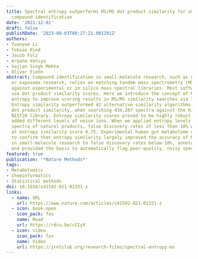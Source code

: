 ```yaml
---
title: Spectral entropy outperforms MS/MS dot product similarity for small-molecule
  compound identification
date: '2021-12-01'
draft: false
publishDate: '2023-08-03T08:27:21.001291Z'
authors:
- Yuanyue Li
- Tobias Kind
- Jacob Folz
- Arpana Vaniya
- Sajjan Singh Mehta
- Oliver Fiehn
abstract: Compound identification in small-molecule research, such as untargeted metabolomics
  or exposome research, relies on matching tandem mass spectrometry (MS/MS) spectra
  against experimental or in silico mass spectral libraries. Most software programs
  use dot product similarity scores. Here we introduce the concept of MS/MS spectral
  entropy to improve scoring results in MS/MS similarity searches via library matching.
  Entropy similarity outperformed 42 alternative similarity algorithms, including
  dot product similarity, when searching 434,287 spectra against the high-quality
  NIST20 library. Entropy similarity scores proved to be highly robust even when we
  added different levels of noise ions. When we applied entropy levels to 37,299 experimental
  spectra of natural products, false discovery rates of less than 10% were observed
  at entropy similarity score 0.75. Experimental human gut metabolome data were used
  to confirm that entropy similarity largely improved the accuracy of MS-based annotations
  in small-molecule research to false discovery rates below 10%, annotated new compounds
  and provided the basis to automatically flag poor-quality, noisy spectra.
featured: true
publication: '*Nature Methods*'
tags:
- Metabolomics
- Cheminformatics
- Statistical methods
doi: 10.1038/s41592-021-01331-z
links:
  - name: URL
    url: https://www.nature.com/articles/s41592-021-01331-z
  - icon: book-open
    icon_pack: fas
    name: Read
    url: https://rdcu.be/cCIyX
  - icon: video
    icon_pack: fas
    name: Video
    url: https://jrnlclub.org/research-films/spectral-entropy-ms
---
```


